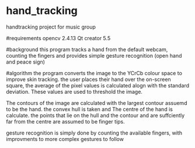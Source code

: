 # hand_tracking
handtracking project for music group

#requirements
opencv 2.4.13
Qt creator 5.5

#background
this program tracks a hand from the default webcam, counting the fingers and provides simple gesture recognition (open hand and peace sign)

#algorithm
the program converts the image to the YCrCb colour space to improve skin tracking.
the user places their hand over the on-screen square, the average of the pixel values is calculated alogn with the standard deviation.
These values are used to threshold the image.

The contours of the image are calculated with the largest contour assuemd to be the hand. the convex hull is taken and
The centre of the hand is calculate.
the points that lie on the hull and the contour and are suffciently far from the centre are assumed to be finger tips.

gesture recognition is simply done by counting the available fingers, with improvments to more complex gestures to follow


